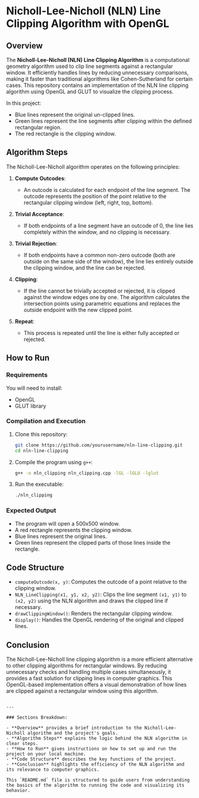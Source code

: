 # Nicholl-Lee-Nicholl (NLN) Line Clipping Algorithm with OpenGL

## Overview
The **Nicholl-Lee-Nicholl (NLN) Line Clipping Algorithm** is a computational geometry algorithm used to clip line segments against a rectangular window. It efficiently handles lines by reducing unnecessary comparisons, making it faster than traditional algorithms like Cohen-Sutherland for certain cases. This repository contains an implementation of the NLN line clipping algorithm using OpenGL and GLUT to visualize the clipping process.

In this project:
- Blue lines represent the original un-clipped lines.
- Green lines represent the line segments after clipping within the defined rectangular region.
- The red rectangle is the clipping window.

## Algorithm Steps
The Nicholl-Lee-Nicholl algorithm operates on the following principles:

1. **Compute Outcodes**: 
   - An outcode is calculated for each endpoint of the line segment. The outcode represents the position of the point relative to the rectangular clipping window (left, right, top, bottom).
   
2. **Trivial Acceptance**:
   - If both endpoints of a line segment have an outcode of 0, the line lies completely within the window, and no clipping is necessary.

3. **Trivial Rejection**:
   - If both endpoints have a common non-zero outcode (both are outside on the same side of the window), the line lies entirely outside the clipping window, and the line can be rejected.

4. **Clipping**:
   - If the line cannot be trivially accepted or rejected, it is clipped against the window edges one by one. The algorithm calculates the intersection points using parametric equations and replaces the outside endpoint with the new clipped point.

5. **Repeat**:
   - This process is repeated until the line is either fully accepted or rejected.

## How to Run

### Requirements
You will need to install:
- OpenGL
- GLUT library

### Compilation and Execution

1. Clone this repository:
   ```bash
   git clone https://github.com/yourusername/nln-line-clipping.git
   cd nln-line-clipping
   ```

2. Compile the program using `g++`:
   ```bash
   g++ -o nln_clipping nln_clipping.cpp -lGL -lGLU -lglut
   ```

3. Run the executable:
   ```bash
   ./nln_clipping
   ```

### Expected Output
- The program will open a 500x500 window.
- A red rectangle represents the clipping window.
- Blue lines represent the original lines.
- Green lines represent the clipped parts of those lines inside the rectangle.

## Code Structure

- `computeOutcode(x, y)`: Computes the outcode of a point relative to the clipping window.
- `NLN_LineClipping(x1, y1, x2, y2)`: Clips the line segment `(x1, y1)` to `(x2, y2)` using the NLN algorithm and draws the clipped line if necessary.
- `drawClippingWindow()`: Renders the rectangular clipping window.
- `display()`: Handles the OpenGL rendering of the original and clipped lines.

## Conclusion
The Nicholl-Lee-Nicholl line clipping algorithm is a more efficient alternative to other clipping algorithms for rectangular windows. By reducing unnecessary checks and handling multiple cases simultaneously, it provides a fast solution for clipping lines in computer graphics. This OpenGL-based implementation offers a visual demonstration of how lines are clipped against a rectangular window using this algorithm.
```

---

### Sections Breakdown:

- **Overview** provides a brief introduction to the Nicholl-Lee-Nicholl algorithm and the project's goals.
- **Algorithm Steps** explains the logic behind the NLN algorithm in clear steps.
- **How to Run** gives instructions on how to set up and run the project on your local machine.
- **Code Structure** describes the key functions of the project.
- **Conclusion** highlights the efficiency of the NLN algorithm and its relevance to computer graphics.

This `README.md` file is structured to guide users from understanding the basics of the algorithm to running the code and visualizing its behavior.

